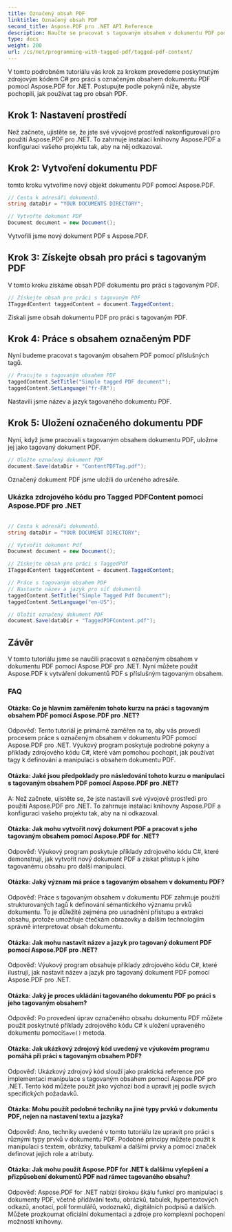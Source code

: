```yaml
---
title: Označený obsah PDF
linktitle: Označený obsah PDF
second_title: Aspose.PDF pro .NET API Reference
description: Naučte se pracovat s tagovaným obsahem v dokumentu PDF pomocí Aspose.PDF pro .NET. Podrobný průvodce používáním značek.
type: docs
weight: 200
url: /cs/net/programming-with-tagged-pdf/tagged-pdf-content/
---
```

V tomto podrobném tutoriálu vás krok za krokem provedeme poskytnutým zdrojovým kódem C# pro práci s označeným obsahem dokumentu PDF pomocí Aspose.PDF for .NET. Postupujte podle pokynů níže, abyste pochopili, jak používat tag pro obsah PDF.

## Krok 1: Nastavení prostředí

Než začnete, ujistěte se, že jste své vývojové prostředí nakonfigurovali pro použití Aspose.PDF pro .NET. To zahrnuje instalaci knihovny Aspose.PDF a konfiguraci vašeho projektu tak, aby na něj odkazoval.

## Krok 2: Vytvoření dokumentu PDF

tomto kroku vytvoříme nový objekt dokumentu PDF pomocí Aspose.PDF.

```csharp
// Cesta k adresáři dokumentů.
string dataDir = "YOUR DOCUMENTS DIRECTORY";

// Vytvořte dokument PDF
Document document = new Document();
```

Vytvořili jsme nový dokument PDF s Aspose.PDF.

## Krok 3: Získejte obsah pro práci s tagovaným PDF

V tomto kroku získáme obsah PDF dokumentu pro práci s tagovaným PDF.

```csharp
// Získejte obsah pro práci s tagovaným PDF
ITaggedContent taggedContent = document.TaggedContent;
```

Získali jsme obsah dokumentu PDF pro práci s tagovaným PDF.

## Krok 4: Práce s obsahem označeným PDF

Nyní budeme pracovat s tagovaným obsahem PDF pomocí příslušných tagů.

```csharp
// Pracujte s tagovaným obsahem PDF
taggedContent.SetTitle("Simple tagged PDF document");
taggedContent.SetLanguage("fr-FR");
```

Nastavili jsme název a jazyk tagovaného dokumentu PDF.

## Krok 5: Uložení označeného dokumentu PDF

Nyní, když jsme pracovali s tagovaným obsahem dokumentu PDF, uložme jej jako tagovaný dokument PDF.

```csharp
// Uložte označený dokument PDF
document.Save(dataDir + "ContentPDFTag.pdf");
```

Označený dokument PDF jsme uložili do určeného adresáře.

### Ukázka zdrojového kódu pro Tagged PDFContent pomocí Aspose.PDF pro .NET 

```csharp

// Cesta k adresáři dokumentů.
string dataDir = "YOUR DOCUMENT DIRECTORY";

// Vytvořit dokument Pdf
Document document = new Document();

// Získejte obsah pro práci s TaggedPdf
ITaggedContent taggedContent = document.TaggedContent;

// Práce s tagovaným obsahem PDF
// Nastavte název a jazyk pro síť dokumentů
taggedContent.SetTitle("Simple Tagged Pdf Document");
taggedContent.SetLanguage("en-US");

// Uložit označený dokument PDF
document.Save(dataDir + "TaggedPDFContent.pdf");

```
## Závěr

V tomto tutoriálu jsme se naučili pracovat s označeným obsahem v dokumentu PDF pomocí Aspose.PDF pro .NET. Nyní můžete použít Aspose.PDF k vytváření dokumentů PDF s příslušným tagovaným obsahem.

### FAQ

#### Otázka: Co je hlavním zaměřením tohoto kurzu na práci s tagovaným obsahem PDF pomocí Aspose.PDF pro .NET?

Odpověď: Tento tutoriál je primárně zaměřen na to, aby vás provedl procesem práce s označeným obsahem v dokumentu PDF pomocí Aspose.PDF pro .NET. Výukový program poskytuje podrobné pokyny a příklady zdrojového kódu C#, které vám pomohou pochopit, jak používat tagy k definování a manipulaci s obsahem dokumentu PDF.

#### Otázka: Jaké jsou předpoklady pro následování tohoto kurzu o manipulaci s tagovaným obsahem PDF pomocí Aspose.PDF pro .NET?

A: Než začnete, ujistěte se, že jste nastavili své vývojové prostředí pro použití Aspose.PDF pro .NET. To zahrnuje instalaci knihovny Aspose.PDF a konfiguraci vašeho projektu tak, aby na ni odkazoval.

#### Otázka: Jak mohu vytvořit nový dokument PDF a pracovat s jeho tagovaným obsahem pomocí Aspose.PDF for .NET?

Odpověď: Výukový program poskytuje příklady zdrojového kódu C#, které demonstrují, jak vytvořit nový dokument PDF a získat přístup k jeho tagovanému obsahu pro další manipulaci.

#### Otázka: Jaký význam má práce s tagovaným obsahem v dokumentu PDF?

Odpověď: Práce s tagovaným obsahem v dokumentu PDF zahrnuje použití strukturovaných tagů k definování sémantického významu prvků dokumentu. To je důležité zejména pro usnadnění přístupu a extrakci obsahu, protože umožňuje čtečkám obrazovky a dalším technologiím správně interpretovat obsah dokumentu.

#### Otázka: Jak mohu nastavit název a jazyk pro tagovaný dokument PDF pomocí Aspose.PDF pro .NET?

Odpověď: Výukový program obsahuje příklady zdrojového kódu C#, které ilustrují, jak nastavit název a jazyk pro tagovaný dokument PDF pomocí Aspose.PDF pro .NET.

#### Otázka: Jaký je proces ukládání tagovaného dokumentu PDF po práci s jeho tagovaným obsahem?

 Odpověď: Po provedení úprav označeného obsahu dokumentu PDF můžete použít poskytnuté příklady zdrojového kódu C# k uložení upraveného dokumentu pomocí`Save()` metoda.

#### Otázka: Jak ukázkový zdrojový kód uvedený ve výukovém programu pomáhá při práci s tagovaným obsahem PDF?

Odpověď: Ukázkový zdrojový kód slouží jako praktická reference pro implementaci manipulace s tagovaným obsahem pomocí Aspose.PDF pro .NET. Tento kód můžete použít jako výchozí bod a upravit jej podle svých specifických požadavků.

#### Otázka: Mohu použít podobné techniky na jiné typy prvků v dokumentu PDF, nejen na nastavení textu a jazyka?

Odpověď: Ano, techniky uvedené v tomto tutoriálu lze upravit pro práci s různými typy prvků v dokumentu PDF. Podobné principy můžete použít k manipulaci s textem, obrázky, tabulkami a dalšími prvky a pomocí značek definovat jejich role a atributy.

#### Otázka: Jak mohu použít Aspose.PDF for .NET k dalšímu vylepšení a přizpůsobení dokumentů PDF nad rámec tagovaného obsahu?

Odpověď: Aspose.PDF for .NET nabízí širokou škálu funkcí pro manipulaci s dokumenty PDF, včetně přidávání textu, obrázků, tabulek, hypertextových odkazů, anotací, polí formulářů, vodoznaků, digitálních podpisů a dalších. Můžete prozkoumat oficiální dokumentaci a zdroje pro komplexní pochopení možností knihovny.